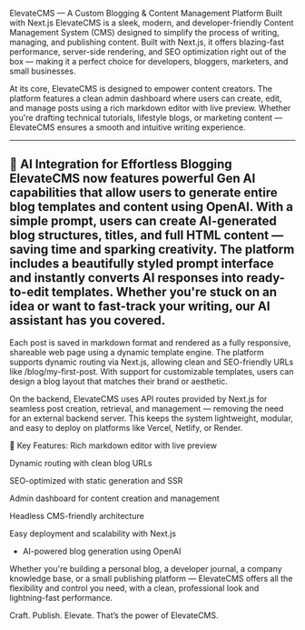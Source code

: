 ElevateCMS — A Custom Blogging & Content Management Platform Built with Next.js
ElevateCMS is a sleek, modern, and developer-friendly Content Management System (CMS) designed to simplify the process of writing, managing, and publishing content. Built with Next.js, it offers blazing-fast performance, server-side rendering, and SEO optimization right out of the box — making it a perfect choice for developers, bloggers, marketers, and small businesses.

At its core, ElevateCMS is designed to empower content creators. The platform features a clean admin dashboard where users can create, edit, and manage posts using a rich markdown editor with live preview. Whether you're drafting technical tutorials, lifestyle blogs, or marketing content — ElevateCMS ensures a smooth and intuitive writing experience.

---
🧠 **AI Integration for Effortless Blogging**  
ElevateCMS now features powerful Gen AI capabilities that allow users to generate entire blog templates and content using OpenAI. With a simple prompt, users can create AI-generated blog structures, titles, and full HTML content — saving time and sparking creativity. The platform includes a beautifully styled prompt interface and instantly converts AI responses into ready-to-edit templates. Whether you're stuck on an idea or want to fast-track your writing, our AI assistant has you covered.
---

Each post is saved in markdown format and rendered as a fully responsive, shareable web page using a dynamic template engine. The platform supports dynamic routing via Next.js, allowing clean and SEO-friendly URLs like /blog/my-first-post. With support for customizable templates, users can design a blog layout that matches their brand or aesthetic.

On the backend, ElevateCMS uses API routes provided by Next.js for seamless post creation, retrieval, and management — removing the need for an external backend server. This keeps the system lightweight, modular, and easy to deploy on platforms like Vercel, Netlify, or Render.

🔑 Key Features:
Rich markdown editor with live preview

Dynamic routing with clean blog URLs

SEO-optimized with static generation and SSR

Admin dashboard for content creation and management

Headless CMS-friendly architecture

Easy deployment and scalability with Next.js
 - AI-powered blog generation using OpenAI

Whether you're building a personal blog, a developer journal, a company knowledge base, or a small publishing platform — ElevateCMS offers all the flexibility and control you need, with a clean, professional look and lightning-fast performance.

Craft. Publish. Elevate.
That’s the power of ElevateCMS.

